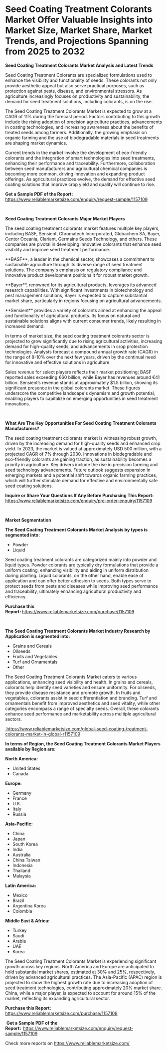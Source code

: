 <p><h1>Seed Coating Treatment Colorants Market Offer Valuable Insights into Market Size, Market Share, Market Trends, and Projections Spanning from 2025 to 2032</h1></p><p><strong>Seed Coating Treatment Colorants Market Analysis and Latest Trends</strong></p>
<p><p>Seed Coating Treatment Colorants are specialized formulations used to enhance the visibility and functionality of seeds. These colorants not only provide aesthetic appeal but also serve practical purposes, such as protection against pests, disease, and environmental stressors. As agriculture increasingly focuses on productivity and sustainability, the demand for seed treatment solutions, including colorants, is on the rise.</p><p>The Seed Coating Treatment Colorants Market is expected to grow at a CAGR of 11% during the forecast period. Factors contributing to this growth include the rising adoption of precision agriculture practices, advancements in coating technologies, and increasing awareness about the benefits of treated seeds among farmers. Additionally, the growing emphasis on organic farming and the use of biodegradable materials in seed treatments are shaping market dynamics.</p><p>Current trends in the market involve the development of eco-friendly colorants and the integration of smart technologies into seed treatments, enhancing their performance and traceability. Furthermore, collaboration between seed manufacturers and agricultural chemical companies is becoming more common, driving innovation and expanding product offerings. As agricultural practices evolve, the demand for effective seed coating solutions that improve crop yield and quality will continue to rise.</p></p>
<p><strong>Get a Sample PDF of the Report:&nbsp;</strong> <a href="https://www.reliablemarketsize.com/enquiry/request-sample/1157109?utm_campaign=3508&utm_medium=2&utm_source=Github&utm_content=ia&utm_term=21032025&utm_id=seed-coating-treatment-colorants">https://www.reliablemarketsize.com/enquiry/request-sample/1157109</a></p>
<p>&nbsp;</p>
<p><strong>Seed Coating Treatment Colorants Major Market Players</strong></p>
<p><p>The seed coating treatment colorants market features multiple key players, including BASF, Sensient, Chromatech Incorporated, Globachem SA, Bayer, Centor Oceania, Clariant, Germains Seeds Technology, and others. These companies are pivotal in developing innovative colorants that enhance seed visibility and improve seed treatment performance.</p><p>**BASF**, a leader in the chemical sector, showcases a commitment to sustainable agriculture through its diverse range of seed treatment solutions. The company's emphasis on regulatory compliance and innovative product development positions it for robust market growth. </p><p>**Bayer**, renowned for its agricultural products, leverages its advanced research capabilities. With significant investments in biotechnology and pest management solutions, Bayer is expected to capture substantial market share, particularly in regions focusing on agricultural advancements.</p><p>**Sensient** provides a variety of colorants aimed at enhancing the appeal and functionality of agricultural products. Its focus on natural and sustainable solutions aligns with current consumer trends, likely resulting in increased demand.</p><p>In terms of market size, the seed coating treatment colorants sector is projected to grow significantly due to rising agricultural activities, increasing demand for high-quality seeds, and advancements in crop protection technologies. Analysts forecast a compound annual growth rate (CAGR) in the range of 8-10% over the next few years, driven by the continual need for innovative and effective solutions in agriculture.</p><p>Sales revenue for select players reflects their market positioning; BASF reported sales exceeding €60 billion, while Bayer has revenues around €41 billion. Sensient’s revenue stands at approximately $1.5 billion, showing its significant presence in the global colorants market. These figures underscore the competitive landscape's dynamism and growth potential, enabling players to capitalize on emerging opportunities in seed treatment innovations.</p></p>
<p>&nbsp;</p>
<p><strong>What Are The Key Opportunities For Seed Coating Treatment Colorants Manufacturers?</strong></p>
<p><p>The seed coating treatment colorants market is witnessing robust growth, driven by the increasing demand for high-quality seeds and enhanced crop yield. In 2023, the market is valued at approximately USD 500 million, with a projected CAGR of 7% through 2030. Innovations in biodegradable and eco-friendly colorants are gaining traction, as sustainability becomes a priority in agriculture. Key drivers include the rise in precision farming and seed technology advancements. Future outlook suggests expansion in emerging markets and a potential shift towards organic farming practices, which will further stimulate demand for effective and environmentally safe seed coating solutions.</p></p>
<p><strong>Inquire or Share Your Questions If Any Before Purchasing This Report:</strong> <a href="https://www.reliablemarketsize.com/enquiry/pre-order-enquiry/1157109?utm_campaign=3508&utm_medium=2&utm_source=Github&utm_content=ia&utm_term=21032025&utm_id=seed-coating-treatment-colorants">https://www.reliablemarketsize.com/enquiry/pre-order-enquiry/1157109</a></p>
<p>&nbsp;</p>
<p><strong>Market Segmentation</strong></p>
<p><strong>The Seed Coating Treatment Colorants Market Analysis by types is segmented into:</strong></p>
<p><ul><li>Powder</li><li>Liquid</li></ul></p>
<p><p>Seed coating treatment colorants are categorized mainly into powder and liquid types. Powder colorants are typically dry formulations that provide a uniform coating, enhancing visibility and aiding in uniform distribution during planting. Liquid colorants, on the other hand, enable ease of application and can offer better adhesion to seeds. Both types serve to protect seeds from pests and diseases while improving seed performance and traceability, ultimately enhancing agricultural productivity and efficiency.</p></p>
<p><strong>Purchase this Report:&nbsp;</strong><a href="https://www.reliablemarketsize.com/purchase/1157109?utm_campaign=3508&utm_medium=2&utm_source=Github&utm_content=ia&utm_term=21032025&utm_id=seed-coating-treatment-colorants">https://www.reliablemarketsize.com/purchase/1157109</a></p>
<p>&nbsp;</p>
<p><strong>The Seed Coating Treatment Colorants Market Industry Research by Application is segmented into:</strong></p>
<p><ul><li>Grains and Cereals</li><li>Oilseeds</li><li>Fruits and Vegetables</li><li>Turf and Ornamentals</li><li>Other</li></ul></p>
<p><p>The Seed Coating Treatment Colorants Market caters to various applications, enhancing seed visibility and health. In grains and cereals, colorants help identify seed varieties and ensure uniformity. For oilseeds, they provide disease resistance and promote growth. In fruits and vegetables, colorants assist in seed differentiation and branding. Turf and ornamentals benefit from improved aesthetics and seed vitality, while other categories encompass a range of specialty seeds. Overall, these colorants enhance seed performance and marketability across multiple agricultural sectors.</p></p>
<p><a href="https://www.reliablemarketsize.com/global-seed-coating-treatment-colorants-market-in-global-r1157109?utm_campaign=3508&utm_medium=2&utm_source=Github&utm_content=ia&utm_term=21032025&utm_id=seed-coating-treatment-colorants">&nbsp;https://www.reliablemarketsize.com/global-seed-coating-treatment-colorants-market-in-global-r1157109</a></p>
<p><strong>In terms of Region, the Seed Coating Treatment Colorants Market Players available by Region are:</strong></p>
<p>
    <p> <strong> North America: </strong>
        <ul>
            <li>United States</li>
            <li>Canada</li>
        </ul>
        </p> 
    <p> <strong> Europe: </strong>
        <ul>
            <li>Germany</li>
            <li>France</li>
            <li>U.K.</li>
            <li>Italy</li>
            <li>Russia</li>
        </ul>
        </p> 
    <p> <strong> Asia-Pacific: </strong>
        <ul>
            <li>China</li>
            <li>Japan</li>
            <li>South Korea</li>
            <li>India</li>
            <li>Australia</li>
            <li>China Taiwan</li>
            <li>Indonesia</li>
            <li>Thailand</li>
            <li>Malaysia</li>
        </ul>
        </p> 
    <p> <strong> Latin America: </strong>
        <ul>
            <li>Mexico</li>
            <li>Brazil</li>
            <li>Argentina Korea</li>
            <li>Colombia</li>
        </ul>
        </p> 
    <p> <strong> Middle East & Africa: </strong>
        <ul>
            <li>Turkey</li>
            <li>Saudi</li>
            <li>Arabia</li>
            <li>UAE</li>
            <li>Korea</li>
        </ul>
    </p>
    </p>
<p><p>The Seed Coating Treatment Colorants Market is experiencing significant growth across key regions. North America and Europe are anticipated to hold substantial market shares, estimated at 30% and 25%, respectively, driven by advanced agricultural practices. The Asia-Pacific (APAC) region is projected to show the highest growth rate due to increasing adoption of seed treatment technologies, contributing approximately 20% market share. China, while a major player, is expected to account for around 15% of the market, reflecting its expanding agricultural sector.</p></p>
<p><strong>Purchase this Report: </strong><a href="https://www.reliablemarketsize.com/purchase/1157109?utm_campaign=3508&utm_medium=2&utm_source=Github&utm_content=ia&utm_term=21032025&utm_id=seed-coating-treatment-colorants">https://www.reliablemarketsize.com/purchase/1157109</a></p>
<p>&nbsp;<strong>Get a Sample PDF of the Report:&nbsp;&nbsp;</strong><a href="https://www.reliablemarketsize.com/enquiry/request-sample/1157109?utm_campaign=3508&utm_medium=2&utm_source=Github&utm_content=ia&utm_term=21032025&utm_id=seed-coating-treatment-colorants">https://www.reliablemarketsize.com/enquiry/request-sample/1157109</a></p>
<p><strong></strong></p>
<p>Check more reports on <a href="https://www.reliablemarketsize.com/?utm_campaign=3508&utm_medium=2&utm_source=Github&utm_content=ia&utm_term=21032025&utm_id=seed-coating-treatment-colorants">https://www.reliablemarketsize.com/</a></p>